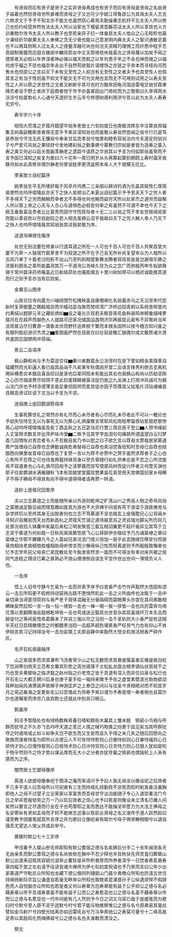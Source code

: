 <!-- { "loadSidebar": true } -->
　　有贤母而后有贤子是贤子之实非贤母弗成也有贤子而后有贤母是贤母之名由贤子益着也然则贤母世所甚难而贤母之子又岂可少乎姚江得鲁邵公为其母太夫人王氏六帙求文于予予不知文亦不能文也虽然窃心慕焉夫勤操秉志机杼不忘太夫人所以修己也俭约经营井然有法太夫人所以治家也下榻留贤壶觞芬洁太夫人所以享宾也义方训重勉尔攻书太夫人所以教子也至若亲异子妇一体垂慈太夫人恤众之心无畦畛也晨夕课经折华献果太夫人奉佛之念无少衰也能以己意发明内典太夫人之智识通敏足嘉也不以两耳侧聆人过太夫人之德量浑融可尚也何况天资精巧理佣工而纤悉中程手艺奇超制膏膻而迩遐合辙闺中麟凤耶女中丈夫耶徛欤休哉虽古之贤母蔑以加矣予闻之德厚者天必假以年养深者神必锡以福天而假之以年何患乎年之不永也神而锡之以福何虑乎福之不崇也福崇年永出于自然苟欲取片语增饰之亦犹之乎弃本而寻枝向河而售水也但邵公之言曰天下未有无至性之人抑岂有无至性之文者夫予也具至性人也倘其言之有当于性则虽不知文不能文无不可为文用也言而无不可用则试用之以寿夫至性之人并以质之求至性之文者又断断乎其可也时方酷旱田龟河涸适雷电交驰甘霖聿降农者讴于野士者庆于庭商者悦于市予亦喜甚因出门倚杖而为之歌歌曰久旱得雨水淙淙兮枯苗勃长人心通兮天道好生岁云丰兮修德树德利用洪兮吾以此为太夫人寿寿无穷兮。

　　寿华宇六十序

　　昭阳大荒落之岁葭月既望华翁朱老居士六旬初度日也南极流辉东华注算良宾辐集玉树森庭瞻斯景者得无意乎予素非深知翁也而曷敢以寿翁然尝闻之翁兮行已是笃是恭翁兮守法无疚无慵翁兮奉亲甘旨克孝翁兮恤里和睦有容翁治内兮夫道足则翁训子兮严爱可风翁之果轻财兮舍地建刹翁之勤事佛兮慕教归宗如是者皆为造寿之基入寿之奥又何必以函关图画羡聃老之遗踪今请质之华翁其以予言为何如耶翁虽笑而不言予固已深知之矣复为歌曰六十花年一周已明岁从头再算起算到期颐上寿时霜天夜静月如水此真修非偶尔聃老何曾说姓李更须返照本来人大千晃耀无伦比。

　　季寅居士自纪篇序

　　姚季翁生平无所嗜好每于风亭月坞携二三亲朋以耕诗钓酒为乐盖其赋性仁厚简易使然也呜呼噫嘻此亦天下之快人矣顺治乙未夏出自纪篇示予予思夫天下之穷人者不多得天下之穷而觭觭而幸者尤不多得也何也觭而益穷天所以处家杰之道穷而益觭人所以答上帝之心天与人合心与道俱危必假安何幸之有虽然不可谓不幸也今天下之佩玉垂鱼富且贵者比比富贵而固守守而获存者十无二三以翁之笃于孝友世居阀阅家而能以善自牧以穷自励较之若人相去奚翅云泥乎我故曰天下之穷人觭人幸人乃天下之快人也呜呼噫嘻我其知翁翁其谅我矣敬为序。

　　送道洵禅德住庵序

　　处世无别法要在修身以行道耳道之所在一人可也千百人可也千百人共聚高堂大厦不为荣一人独宿竹窗茅舍不为寂道之所不在于己且无所补尚复望率众为人哉所以古风穴单丁十载老汾阳影不出山乃至列刹相望象舞龙腾者班班皆是是岂避喧乐静之流贩利图名之辈所能蠡测其万一乎道洵公尧峰久住为众之念广而弥殷丙申冬拟欲移锡于常州碧泽药师庵盖近日新结茆处也庵距城五十里川树如带可以栖迟诚能推其道而行之则予言亦当有后验矣。

　　金粟志山图序

　　山居兑位寺向震方川岫绕围竹松掩映盖自康僧阐化名始着赤乌之天沿至宋代宏新时复荣御墨之赐殿阁崇而华幢动苾刍聚而梵呗清广济桥边招青舸以系缆舍晖堂内约黄绢以题辞元丰之藏纸炳如▆设之毫光示现若夫鲸音夜吼鱼柝昼鸣岸柳垂烟峰萝摆月在在超声而越色人人就路可还家况值国运昌明济宗再振慈云密布不异鹫岭当年法雨普沾尽归曹源一滴象龙伏而野犴逃奔枝干繁而本根永固所以按今稽古知兴废之有期列胜纪游识杰灵之▆重图画俨然在目匪仅曰壮丽是瞻汇辑偶尔成文敢质诸大贤共鉴因忘固陋用弁简端。

　　景云二会语序

　　枫山静和尚与予为莫逆交往▆秦川者数载永公法侄时在座下譬如精金美璞善自韫藏然而光彩逼人蚤已觇其品诣不凡矣某年秋偶阅开堂二会语言锋秀利绝去支离机用纵横悉合本据且喜且叹曰是录也后辈同班未有能出其右也我枫山和尚以历劫坚刚之心历尽烟波费尽钩饵不意此巨尾锦鳞被渠活捉仍放之九龙渊上打雨冲风诚可为枫山法门庆也予材凉德薄言曷足重但因师而爱其徒亦因子而尊其父姑笔片词玷诸编首具眼高贤试珍读下文当以予言为不谬。

　　送祖庚上座回鹦湖荐母序

　　生事死葬世礼之常然亦有礼尽而心未尽者有心尽而礼未尽者此不可以一概论也予幼失怙恃生无以为事死无以为葬心礼俱废敢言常耶风松雨柏寒蛩夜砧笙鼓悲歌惨焉心动呜呼噫嘻悔奚及矣丁酉孟秋之五日苾刍尼行慧三周忌辰子登公▆人预书缘起入丈室拜求数言并出萍庐咏冷堂▆二帙予见其字字血泪句句痛肠所谓遥望白云归梦杳几回惆怅对青峦者令人不忍极目矣乃书以慰之曰子欲乞言以荐母太赘哉居家慕道费产饭僧母已自荐也念佛勤诚病危弗替母已自荐也索浴焚香验知时至母已自荐也结跏西向佛里收音母已自荐也了复赘一言以为荐不亦赘中之赘乎虽然求荐者子之心也心有所不忍荐之可也侍龛两载持钵资身以至负骨随行如礼供奉总是不忍之心所流旋焉不容遏者也心与礼俱尽回视予之读蓼莪而空写恨感风树而徒兴怀者又何啻天渊也耶子往矣鹦湖水满雁翮秋飞本有现娘堂堂露现慧果昙花真受用天宫佛国旧家乡母瞒子不得子瞒母不得其有向不得中道得得者请再赘一转语。

　　送妙上座偕兄回里序

　　夫以立志慕道之士而能随所亲以外游则乾坤之旷荡山川之秀丽人物之奇伟风俗之富赡诚足豁见闻而增意趣如是其为游也不大资裨乎间或有苟于游滥于游匪俦党与杂学挤坑以至终其身无出脱者何也立志不笃慕道不坚也独玄上座偕胞兄心公背闽乡寻知识自雁宕而天台而新昌杭之灵隐天竺湖之道场报恩苏之灵岩瑞光脚尖所历将几处景况收拾入钵囊中矣最后来松江明发聚首三载互相羽翼更不起纤毫异见其笃于立志坚于慕道为何如哉一日秋风飒飒箬笠欲飞心公拜辞伊亦偕往予乃为诵棠棣之章曰棠棣之华鄂不韡韡凡今之人莫如兄弟况法门情义倍加一层乎此去随缘饮啄安分而居骨肉相扶老病相恤胜幢相助毋听傍言而少懈毋纵己性而轻离是则予所殷殷致嘱者也忆予志学年前父母丧亡弟昆散处至今鬓发斑然求一面而不可得汝有幸对床共被之规同气连枝之理谅已筹之甚熟必不效山僧潦倒自误生平空作世出世间一薄情负义人也。

　　一击序

　　悟上人旧号守静今乞易为一击而并索予序予曰昔香严击竹作声豁然大悟因有颂云一击忘所知更不假修持动容扬古路不堕悄然机此一击之义所由传也汝能于一击中亲切承当谛寔领荷则与香严老子觌体混融无分毫隔碍而碧眼黄头亦尝在其间弗敢相瞒昧矣然后知一言一指一拈一境皆一击也一棒一喝一挨一拶皆一击也风厉雷奔鸟啼花落以至翻腾海岳鼓撼乾坤皆一击也苟或迷云翳其光世音杂其耳虽琅玕万本东击西敲徒付之等闲奚悟焉葛藤未了并说三偈以尽之当阳一击千圣轨则大小香严捉败这贼半天红日启晴檐倏忽之时都黯黑当阳一击超声超色堪笑香严枉劳气力也有仰山不肯伊刚言夙习记持得汝号一击勿妄猜工夫原自静中来豁然大悟全机用活把香严碎作灰。

　　毛开石松泉画轴序

　　山之泉固多而求其瀑布飞流者常少山之松无数而求其悬崖偃盖者实难是故白虹下饮涧寒剑倚天立范希文摹其形势之高也错落千丈松虬龙盘古根李谪仙状其枝干之巧也至夫黄檗咏之临济栽之赵州指之价老悟之皆于吾道有深入而非仅曰泉与松已也开石毛公大都王辋川后身也庚子夏手绘一轴持来赠予予张之虚堂素壁波光勃勃欲动耳畔如闻风涛萧飒声依稀乎神游匡庐之上泰岱之间以与往圣今贤相晤对而不知其岁月之易迈桑海之变更矣毛公曰吾借此为师寿予笑曰谓为予寿是增一寿者相也且莫尔尔也遂嘱笔而序庶几良宾韵士还就此中别具只眼云。

　　鹊巢序

　　斜泾予暂隐处也有绿杨数株焉春日晴和鹊衔木巢其上雏未脱　鸲鹆小鸟相与呼群而扰夺之不久亦飞去呜呼天道之变迁人情之械巧物类之纷更于兹见矣当其呼群扰夺之时或喧或止如斗如争夫岂不欲生而又生安而且久乎得之未几失之随后回思向之聚族而谋者恃奚为耶所以古德云人不可有恃恃势则心日傲恃权则心日暴恃福则心日骄恃才则心日慢恃智则心日枝恃术则心日诈恃货则心日贪恃力则心日狠人犹如是矧于物乎然则今之恃才势以谋丛席而无大小之分者亦犹夺巢之鸲鹆也偶独轮上人来有感而为之序。

　　闇然居士乞塑母像序

　　昺道人欲塑母像奉祀于图泽之庵而来请问予予曰人孰无母汝以像设祀之后效者不几多乎道人曰吾母所以可祀者有三生而持戒礼经勤孜不怠死而知时削发鼻注垂胸即他人之母不过望子立业荣家以享富贵而吾母甘守淡泊能随子专心入道崇重法门今日之举非思报劬劳之万一乃以启后效者之信心也予曰若是则像设未立清名已播人间矣然以要言之尽道而行全在子也苟摩耶之圣而悉达不能操坚牢愿力为大法王佛母之名安寄纵有贤如孟母而子轲不能继志述事以恢前业贤母之名又谁传乎道人跃然起曰谨受教予因援笔就其所言序之并为歌曰立像祀亲有取尔兮母子俱贤畴相御兮以道自强吾尤望达人俊乂共成此举兮。

　　黄檗时默公七十三岁序

　　甲戌春予入檗山参先师即知有默公耆宿之德与名矣厥后分手二十余年闽浙各天无由亲炙而默公耆宿之德与名尚依依在胸中不忍少释也辛丑秋扶先师灵龛归葬檗山默公出道来迎观其容貌光滋举止矍铄是非所积者厚而所养者深乎一日焚香煮茗悬寿章四幅于堂之左右请予往读皆诸大禅师为伊七旬初度祝语也予乃笑而言曰公年少出家慕道严守毗尼众所知也龙藏下颁公偕同列辅弼山门晨夕弗倦众所知也历请五世住持阐扬断际宗旨公谦虚自若毫无畔岸众所知也敦睦弟昆课督孙子公纵遇顽悍不假辞色而人自悦服亦众所知也若是者又何以寿章为岂寿章能有益于公乎抑公之德与名必藉寿章以传乎吾谓寿章虽不能有益于公而公之寿愈高也公之德与名虽不藉寿章以传而公之德与名愈显也一代中间能有几人然则予今日之词又乌容已哉于是援笔而为歌曰时兮默兮至人原不泥乎迹默兮时兮君子能与物推移惟公之德与名兮原弗易其毫丝譬如金乌射户兮四壁光陆离亦如迅雷吼谷兮万马争奔驰公之寿莫可量兮十二峰高曷足奇以其励风化而绳佛祖兮公之德与名也夫谁敢而湮没之。

　　祭文

